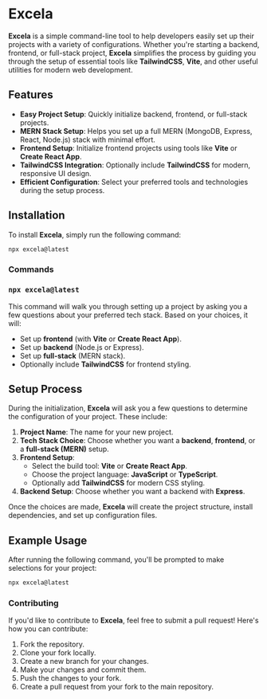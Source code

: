 # Excela

**Excela** is a simple command-line tool to help developers easily set up their projects with a variety of configurations. Whether you're starting a backend, frontend, or full-stack project, **Excela** simplifies the process by guiding you through the setup of essential tools like **TailwindCSS**, **Vite**, and other useful utilities for modern web development.

## Features

- **Easy Project Setup**: Quickly initialize backend, frontend, or full-stack projects.
- **MERN Stack Setup**: Helps you set up a full MERN (MongoDB, Express, React, Node.js) stack with minimal effort.
- **Frontend Setup**: Initialize frontend projects using tools like **Vite** or **Create React App**.
- **TailwindCSS Integration**: Optionally include **TailwindCSS** for modern, responsive UI design.
- **Efficient Configuration**: Select your preferred tools and technologies during the setup process.

## Installation

To install **Excela**, simply run the following command:

```bash
npx excela@latest
```

### **Commands**

### `npx excela@latest`

This command will walk you through setting up a project by asking you a few questions about your preferred tech stack. Based on your choices, it will:

- Set up **frontend** (with **Vite** or **Create React App**).
- Set up **backend** (Node.js or Express).
- Set up **full-stack** (MERN stack).
- Optionally include **TailwindCSS** for frontend styling.

## Setup Process

During the initialization, **Excela** will ask you a few questions to determine the configuration of your project. These include:

1. **Project Name**: The name for your new project.
2. **Tech Stack Choice**: Choose whether you want a **backend**, **frontend**, or a **full-stack (MERN)** setup.
3. **Frontend Setup**:
   - Select the build tool: **Vite** or **Create React App**.
   - Choose the project language: **JavaScript** or **TypeScript**.
   - Optionally add **TailwindCSS** for modern CSS styling.
4. **Backend Setup**: Choose whether you want a backend with **Express**.

Once the choices are made, **Excela** will create the project structure, install dependencies, and set up configuration files.

## Example Usage

After running the following command, you'll be prompted to make selections for your project:

```bash
npx excela@latest
```
### **Contributing**

If you'd like to contribute to **Excela**, feel free to submit a pull request! Here's how you can contribute:

1. Fork the repository.
2. Clone your fork locally.
3. Create a new branch for your changes.
4. Make your changes and commit them.
5. Push the changes to your fork.
6. Create a pull request from your fork to the main repository.
